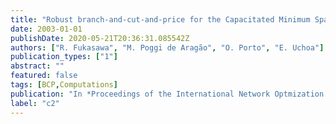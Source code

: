 ```yaml
---
title: "Robust branch-and-cut-and-price for the Capacitated Minimum Spanning Tree Problem"
date: 2003-01-01
publishDate: 2020-05-21T20:36:31.085542Z
authors: ["R. Fukasawa", "M. Poggi de Aragão", "O. Porto", "E. Uchoa"]
publication_types: ["1"]
abstract: ""
featured: false
tags: [BCP,Computations]
publication: "In *Proceedings of the International Network Optmization Conference, Evry, France*, pp.231-236, 2003" 
label: "c2"
---
```



